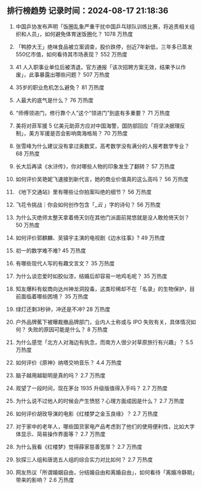 
## 排行榜趋势 记录时间：2024-08-17 21:18:36
  
  1. 中国乒协发布声明「饭圈乱象严重干扰中国乒乓球队训练比赛，将追责相关组织和人员」，如何避免体育迷饭圈化？ 1078 万热度
    
  2. 「鸭脖大王」绝味食品被立案调查，股价跌停，创近7年新低，三年多已蒸发550亿市值，如何看待其市场表现？ 552 万热度
    
  3. 41 人入职事业单位后被清退，官方通报「该次招聘方案无效，结果予以作废」，此事暴露出哪些问题？ 507 万热度
    
  4. 35岁的职业危机怎么避免？ 81 万热度
    
  5. 人最大的底气是什么？ 76 万热度
    
  6. “师傅领进门，修行靠个人”这个“领进门”到底有多重要？ 71 万热度
    
  7. 美将对菲军援 5 亿美元助菲方应对中国海警，国防部回应「将坚决据理反制」，美方军援是否会影响南海格局？ 70 万热度
    
  8. 张雪峰为什么建议没有拿过奥数奖，高考数学没有满分的人报考数学专业？ 68 万热度
    
  9. 长大后再读《水浒传》，你对哪些人物的印象发生了翻转？ 57 万热度
    
  10. 如何评价吴艳妮飞速接到新代言，她的商业价值真的这么高吗？ 56 万热度
    
  11. 《地下交通站》里有哪些让你拍案叫绝的细节？ 56 万热度
    
  12. 飞花令挑战｜你会如何创作包含「__云_ 」字的诗句？ 56 万热度
    
  13. 为什么灭绝师太整天拿着倚天剑在其他门派面前晃悠就是没人敢抢倚天剑？ 50 万热度
    
  14. 如何评价郭麒麟、吴镇宇主演的电视剧《边水往事》? 49 万热度
    
  15. 初一的数学难不难? 45 万热度
    
  16. 有哪些现代人写的有趣文言文？ 35 万热度
    
  17. 为什么谈恋爱时如胶似漆，结婚后却容易一地鸡毛呢？ 35 万热度
    
  18. 知友爆料有蚁商向达州神龙洞投毒，这类珍稀却不在「名录」的生物保护，目前面临着哪些困境？ 35 万热度
    
  19. 绿灯还剩3秒钟，冲还是不冲? 28 万热度
    
  20. 户外品牌蕉下被曝裁撤品牌部门，业内人士称或与 IPO 失败有关，具体情况如何？ 失败的原因可能是什么？ 8 万热度
    
  21. 为什么感觉「北方人对海边有执念，而南方人很少对草原旅行有兴趣」？ 5.5 万热度
    
  22. 如何评价《原神》纳塔交响音乐？ 4.4 万热度
    
  23. 脑子越用越聪明是真的吗？ 2.7 万热度
    
  24. 观望了一段时间，现在茅台 1935 升级版值得入手吗？ 2.7 万热度
    
  25. 为什么说不过他人的时候会产生愤怒？心理方面成因是什么？ 2.7 万热度
    
  26. 如何评价胡玫导演的电影《红楼梦之金玉良缘》？ 2.7 万热度
    
  27. 对于家中的老年人，哪些国货家电产品考虑到了他们的使用便利性，比如大字体显示、简易操作界面等？ 2.7 万热度
    
  28. 为什么我看《红楼梦》觉得薛家慈善宽厚？ 2.7 万热度
    
  29. 狄探三人组和唐诡五人组的综合实力对比如何？ 2.7 万热度
    
  30. 网友热议「所谓婚姻自由，分结婚自由和离婚自由」，如何看待「离婚冷静期」带来的影响？ 2.6 万热度
    